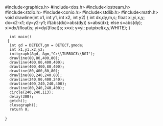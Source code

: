 #include<graphics.h>
#include<dos.h>
#include<iostream.h>
#include<stdio.h>
#include<conio.h>
#include<stdlib.h>
#include<math.h>
void drawline(int x1, int y1, int x2, int y2)
{
	int dx,dy,m,s;
	float xi,yi,x,y;
	dx=x2-x1;
	dy=y2-y1;
	if(abs(dx)>abs(dy))
	   s=abs(dx);
	else
	   s=abs(dy);
	 xi=dx/(float)s;
	 yi=dy/(float)s;
	 x=xi;
	 y=yi;
	  putpixel(x,y,WHITE);
     }
     
      int main()
     {
      int gd = DETECT,gm = DETECT,gmode;
	  int x1,y1,x2,y2;
	  initgraph(&gd, &gm,"C:\\TURBOC3\\BGI");
	  drawline(80,80,400,80);
	  drawline(400,80,400,400);
	  drawline(400,400,80,400);
	  drawline(80,400,80,80);
	  drawline(80,240,240,80);
	  drawline(240,80,400,240);
	  drawline(400,240,240,400);
	  drawline(80,240,240,400);
	  circle(240,240,113);
	  delay(300);
	  getch();
	  closegraph();
	  return 0;
	  	  
}

